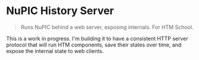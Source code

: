 # NuPIC History Server

> Runs NuPIC behind a web server, exposing internals. For HTM School.

This is a work in progress. I'm building it to have a consistent HTTP server protocol that will run HTM components, save their states over time, and expose the internal state to web clients.
